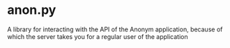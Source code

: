 # anon.py
A library for interacting with the API of the Anonym application, because of which the server takes you for a regular user of the application
